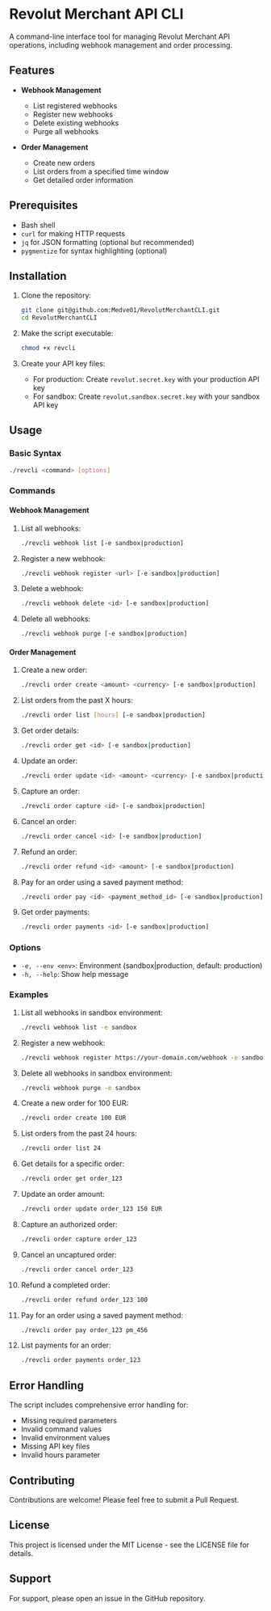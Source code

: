 # Revolut Merchant API CLI

A command-line interface tool for managing Revolut Merchant API operations, including webhook management and order processing.

## Features

- **Webhook Management**
  - List registered webhooks
  - Register new webhooks
  - Delete existing webhooks
  - Purge all webhooks

- **Order Management**
  - Create new orders
  - List orders from a specified time window
  - Get detailed order information

## Prerequisites

- Bash shell
- `curl` for making HTTP requests
- `jq` for JSON formatting (optional but recommended)
- `pygmentize` for syntax highlighting (optional)

## Installation

1. Clone the repository:
   ```bash
   git clone git@github.com:Medve01/RevolutMerchantCLI.git
   cd RevolutMerchantCLI
   ```

2. Make the script executable:
   ```bash
   chmod +x revcli
   ```

3. Create your API key files:
   - For production: Create `revolut.secret.key` with your production API key
   - For sandbox: Create `revolut.sandbox.secret.key` with your sandbox API key

## Usage

### Basic Syntax

```bash
./revcli <command> [options]
```

### Commands

#### Webhook Management

1. List all webhooks:
   ```bash
   ./revcli webhook list [-e sandbox|production]
   ```

2. Register a new webhook:
   ```bash
   ./revcli webhook register <url> [-e sandbox|production]
   ```

3. Delete a webhook:
   ```bash
   ./revcli webhook delete <id> [-e sandbox|production]
   ```

4. Delete all webhooks:
   ```bash
   ./revcli webhook purge [-e sandbox|production]
   ```

#### Order Management

1. Create a new order:
   ```bash
   ./revcli order create <amount> <currency> [-e sandbox|production]
   ```

2. List orders from the past X hours:
   ```bash
   ./revcli order list [hours] [-e sandbox|production]
   ```

3. Get order details:
   ```bash
   ./revcli order get <id> [-e sandbox|production]
   ```

4. Update an order:
   ```bash
   ./revcli order update <id> <amount> <currency> [-e sandbox|production]
   ```

5. Capture an order:
   ```bash
   ./revcli order capture <id> [-e sandbox|production]
   ```

6. Cancel an order:
   ```bash
   ./revcli order cancel <id> [-e sandbox|production]
   ```

7. Refund an order:
   ```bash
   ./revcli order refund <id> <amount> [-e sandbox|production]
   ```

8. Pay for an order using a saved payment method:
   ```bash
   ./revcli order pay <id> <payment_method_id> [-e sandbox|production]
   ```

9. Get order payments:
   ```bash
   ./revcli order payments <id> [-e sandbox|production]
   ```

### Options

- `-e, --env <env>`: Environment (sandbox|production, default: production)
- `-h, --help`: Show help message

### Examples

1. List all webhooks in sandbox environment:
   ```bash
   ./revcli webhook list -e sandbox
   ```

2. Register a new webhook:
   ```bash
   ./revcli webhook register https://your-domain.com/webhook -e sandbox
   ```

3. Delete all webhooks in sandbox environment:
   ```bash
   ./revcli webhook purge -e sandbox
   ```

4. Create a new order for 100 EUR:
   ```bash
   ./revcli order create 100 EUR
   ```

5. List orders from the past 24 hours:
   ```bash
   ./revcli order list 24
   ```

6. Get details for a specific order:
   ```bash
   ./revcli order get order_123
   ```

7. Update an order amount:
   ```bash
   ./revcli order update order_123 150 EUR
   ```

8. Capture an authorized order:
   ```bash
   ./revcli order capture order_123
   ```

9. Cancel an uncaptured order:
   ```bash
   ./revcli order cancel order_123
   ```

10. Refund a completed order:
    ```bash
    ./revcli order refund order_123 100
    ```

11. Pay for an order using a saved payment method:
    ```bash
    ./revcli order pay order_123 pm_456
    ```

12. List payments for an order:
    ```bash
    ./revcli order payments order_123
    ```

## Error Handling

The script includes comprehensive error handling for:
- Missing required parameters
- Invalid command values
- Invalid environment values
- Missing API key files
- Invalid hours parameter

## Contributing

Contributions are welcome! Please feel free to submit a Pull Request.

## License

This project is licensed under the MIT License - see the LICENSE file for details.

## Support

For support, please open an issue in the GitHub repository. 